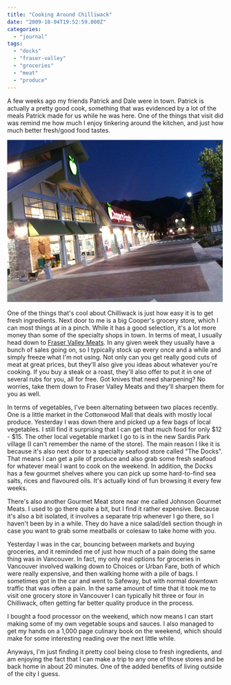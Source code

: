 ```yaml
---
title: "Cooking Around Chilliwack"
date: "2009-10-04T19:52:59.000Z"
categories: 
  - "journal"
tags: 
  - "docks"
  - "fraser-valley"
  - "groceries"
  - "meat"
  - "produce"
---
```


A few weeks ago my friends Patrick and Dale were in town. Patrick is actually a pretty good cook, something that was evidenced by a lot of the meals Patrick made for us while he was here. One of the things that visit did was remind me how much I enjoy tinkering around the kitchen, and just how much better fresh/good food tastes.

![](images/3943248295_74f0297b3f.jpg)

One of the things that's cool about Chilliwack is just how easy it is to get fresh ingredients. Next door to me is a big Cooper's grocery store, which I can most things at in a pinch. While it has a good selection, it's a lot more money than some of the specialty shops in town. In terms of meat, I usually head down to [Fraser Valley Meats](http://www.fraservalleymeats.com). In any given week they usually have a bunch of sales going on, so I typically stock up every once and a while and simply freeze what I'm not using. Not only can you get really good cuts of meat at great prices, but they'll also give you ideas about whatever you're cooking. If you buy a steak or a roast, they'll also offer to put it in one of several rubs for you, all for free. Got knives that need sharpening? No worries, take them down to Fraser Valley Meats and they'll sharpen them for you as well.

In terms of vegetables, I've been alternating between two places recently. One is a little market in the Cottonwood Mall that deals with mostly local produce. Yesterday I was down there and picked up a few bags of local vegetables. I still find it surprising that I can get that much food for only $12 - $15. The other local vegetable market I go to is in the new Sardis Park village (I can't remember the name of the store). The main reason I like it is because it's also next door to a specialty seafood store called "The Docks". That means I can get a pile of produce and also grab some fresh seafood for whatever meal I want to cook on the weekend. In addition, the Docks has a few gourmet shelves where you can pick up some hard-to-find sea salts, rices and flavoured oils. It's actually kind of fun browsing it every few weeks.

There's also another Gourmet Meat store near me called Johnson Gourmet Meats. I used to go there quite a bit, but I find it rather expensive. Because it's also a bit isolated, it involves a separate trip whenever I go there, so I haven't been by in a while. They do have a nice salad/deli section though in case you want to grab some meatballs or colesaw to take home with you.

Yesterday I was in the car, bouncing between markets and buying groceries, and it reminded me of just how much of a pain doing the same thing was in Vancouver. In fact, my only real options for groceries in Vancouver involved walking down to Choices or Urban Fare, both of which were really expensive, and then walking home with a pile of bags. I sometimes got in the car and went to Safeway, but with normal downtown traffic that was often a pain. In the same amount of time that it took me to visit one grocery store in Vancouver I can typically hit three or four in Chilliwack, often getting far better quality produce in the process.

I bought a food processor on the weekend, which now means I can start making some of my own vegetable soups and sauces. I also managed to get my hands on a 1,000 page culinary book on the weekend, which should make for some interesting reading over the next little while.

Anyways, I'm just finding it pretty cool being close to fresh ingredients, and am enjoying the fact that I can make a trip to any one of those stores and be back home in about 20 minutes. One of the added benefits of living outside of the city I guess.

